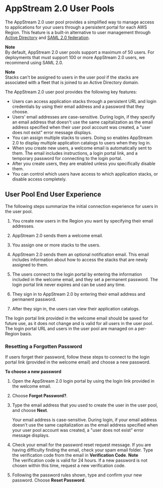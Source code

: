 # AppStream 2\.0 User Pools<a name="user-pool"></a>

The AppStream 2\.0 user pool provides a simplified way to manage access to applications for your users through a persistent portal for each AWS Region\. This feature is a built\-in alternative to user management through [Active Directory](active-directory.md) and [SAML 2\.0 federation](external-identity-providers.md)\. 

**Note**  
By default, AppStream 2\.0 user pools support a maximum of 50 users\. For deployments that must support 100 or more AppStream 2\.0 users, we recommend using SAML 2\.0\. 

**Note**  
Stacks can't be assigned to users in the user pool if the stacks are associated with a fleet that is joined to an Active Directory domain\. 

The AppStream 2\.0 user pool provides the following key features:
+ Users can access application stacks through a persistent URL and login credentials by using their email address and a password that they choose\. 
+ Users' email addresses are case\-sensitive\. During login, if they specify an email address that doesn't use the same capitalization as the email address specified when their user pool account was created, a "user does not exist" error message displays\.
+ You can assign multiple stacks to users\. Doing so enables AppStream 2\.0 to display multiple application catalogs to users when they log in\.
+ When you create new users, a welcome email is automatically sent to them\. The email includes instructions, a login portal link, and a temporary password for connecting to the login portal\.
+ After you create users, they are enabled unless you specifically disable them\.
+ You can control which users have access to which application stacks, or disable access completely\.

## User Pool End User Experience<a name="user-pool-end-user"></a>

The following steps summarize the initial connection experience for users in the user pool\. 

1. You create new users in the Region you want by specifying their email addresses\.

1. AppStream 2\.0 sends them a welcome email\.

1. You assign one or more stacks to the users\. 

1. AppStream 2\.0 sends them an optional notification email\. This email includes information about how to access the stacks that are newly assigned to them\.

1. The users connect to the login portal by entering the information included in the welcome email, and they set a permanent password\. The login portal link never expires and can be used any time\.

1. They sign in to AppStream 2\.0 by entering their email address and permanent password\. 

1. After they sign in, the users can view their application catalogs\.

The login portal link provided in the welcome email should be saved for future use, as it does not change and is valid for all users in the user pool\. The login portal URL and users in the user pool are managed on a per\-Region basis\.

### Resetting a Forgotten Password<a name="user-pool-end-user-reset-password"></a>

If users forget their password, follow these steps to connect to the login portal link \(provided in the welcome email\) and choose a new password\.

**To choose a new password**

1. Open the AppStream 2\.0 login portal by using the login link provided in the welcome email\.

1. Choose **Forgot Password?**\.

1. Type the email address that you used to create the user in the user pool, and choose **Next**\.

   Your email address is case\-sensitive\. During login, if your email address doesn't use the same capitalization as the email address specified when your user pool account was created, a "user does not exist" error message displays\.

1. Check your email for the password reset request message\. If you are having difficulty finding the email, check your spam email folder\. Type the verification code from the email in **Verification Code**\.
**Note**  
The verification code is valid for 24 hours\. If a new password is not chosen within this time, request a new verification code\.

1. Following the password rules shown, type and confirm your new password\. Choose **Reset Password**\.